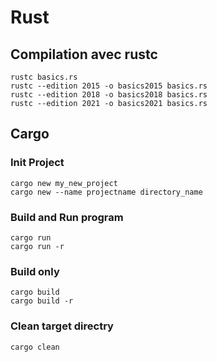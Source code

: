 # Rust

## Compilation avec rustc

```
rustc basics.rs
rustc --edition 2015 -o basics2015 basics.rs 
rustc --edition 2018 -o basics2018 basics.rs 
rustc --edition 2021 -o basics2021 basics.rs 
```

## Cargo
### Init Project
```
cargo new my_new_project
cargo new --name projectname directory_name
```
### Build and Run program
```
cargo run
cargo run -r
```

### Build only
```
cargo build
cargo build -r 
```

### Clean target directry
```
cargo clean
```